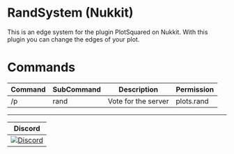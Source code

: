 # RandSystem (Nukkit)

This is an edge system for the plugin PlotSquared on Nukkit. With this plugin you can change the edges of your plot.

# Commands
Command | SubCommand | Description | Permission 
--------- | ------- | ------------------- | ------- 
/p | rand | Vote for the server | plots.rand

---------------------------
| Discord |
| :---: |
[![Discord](https://img.shields.io/discord/427520458523672587.svg?style=flat-square&label=discord&colorB=7289da)](https://discord.gg/fZBYHsV) |